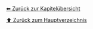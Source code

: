 [⬅ Zurück zur Kapitelübersicht](../README.md#kapitelübersicht--aufgabenstellungen)



[⬆ Zurück zum Hauptverzeichnis](../README.md#kapitelübersicht--aufgabenstellungen)
